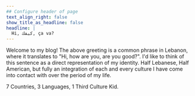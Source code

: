 ```yaml
---
## Configure header of page
text_align_right: false
show_title_as_headline: false
headline: |
  Hi, كيفك, ça va?
---
```


<!-- this is a subheadline -->
Welcome to my blog! The above greeting is a common phrase in Lebanon, where it translates to "Hi, how are you, are you good?". I'd like to think of this sentence as a direct representation of my identity. Half Lebanese, Half American, but fully an integration of each and every culture I have come into contact with over the period of my life. 

7 Countries, 3 Languages, 1 Third Culture Kid. 
